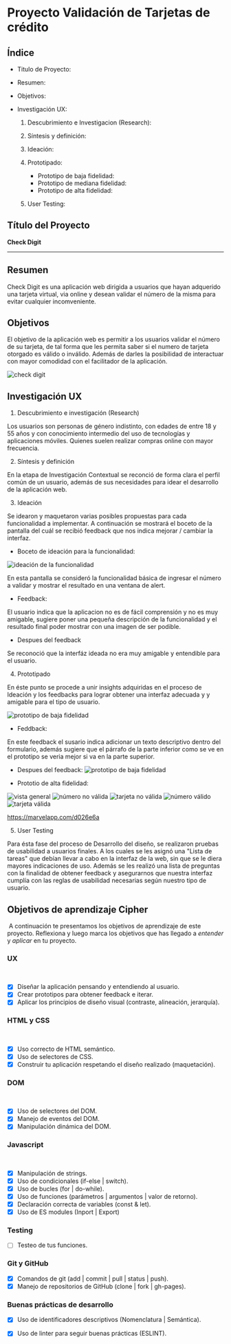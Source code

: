 
# Proyecto Validación de Tarjetas de crédito
## Índice

* Titulo de Proyecto:
* Resumen:
* Objetivos:
* Investigación UX:

    1. Descubrimiento e Investigacion (Research):
    2. Síntesis y definición:
    3. Ideación:
    4. Prototipado:
     
       * Prototipo de baja fidelidad:
       * Prototipo de mediana fidelidad:
       * Prototipo de alta fidelidad:


    5. User Testing:

## Título del Proyecto
  **Check Digit**

***

## Resumen

Check Digit es una aplicación web dirigida a usuarios que hayan adquerido una tarjeta virtual, via online y desean validar el número de la misma para evitar cualquier incomveniente.

## Objetivos

El objetivo de la aplicación web es permitir a los usuarios validar el número de su tarjeta, de tal forma que les permita saber si el numero de tarjeta otorgado es válido o inválido. Además de darles la posibilidad de interactuar con mayor comodidad con el facilitador de la aplicación.


![check digit](img/Captura.PNG)
 
## Investigación UX
   1. Descubrimiento e investigación (Research)

Los usuarios son personas de género indistinto, con edades de entre 18 y 55 años y con conocimiento intermedio del uso de tecnologías y aplicaciones móviles. Quienes suelen realizar compras online con mayor frecuencia.

  2. Síntesis y definición

En la etapa de Investigación Contextual se reconció de forma clara el perfil común de un usuario, además de sus necesidades para idear el desarrollo de la aplicación web.

  3. Ideación

Se idearon y maquetaron varias posibles propuestas para cada funcionalidad a implementar. A continuación se mostrará el boceto de la pantalla del cuál se  recibió feedback que nos indica mejorar / cambiar la interfaz.
  
  * Boceto de ideación para la funcionalidad: 

  ![ideación de la funcionalidad](img/ideacion.jpeg)
     
En esta pantalla se consideró la funcionalidad básica de ingresar el número a validar y mostrar el resultado en una ventana de alert.

  * Feedback:

El usuario indica que la aplicacion no es de fácil comprensión y no es muy amigable, sugiere poner una pequeña descripción de la funcionalidad y el resultado final poder mostrar con una imagen de ser podible.

 * Despues del feedback

Se reconoció que la interfáz ideada no era muy amigable y entendible para el usuario.

 4. Prototipado

En éste punto se procede a unir insights adquiridas en el proceso de Ideación y los feedbacks para lograr obtener una interfaz adecuada y y amigable para el tipo de usuario.

![prototipo de baja fidelidad](img/prot-baja.jpeg)

  * Feddback:

En este feedback el susario indica adicionar un texto descriptivo dentro del formulario, además sugiere que el párrafo de la parte inferior como se ve en el prototipo se veria mejor si va en la parte superior.

* Despues del feedback:
![prototipo de baja fidelidad](img/feedback.jpeg)


* Prototio de alta fidelidad:

![vista general](img/uno.PNG)
![número no válida](img/noValido.PNG)
![tarjeta no válida](img/tres.PNG)
![número válido](img/valido.PNG)
![tarjeta válida](img/dos.PNG)

https://marvelapp.com/d026e6a


5. User Testing

Para ésta fase del proceso de Desarrollo del diseño, se realizaron pruebas de usabilidad a usuarios finales. A los cuales se les asignó una "Lista de tareas" que debían llevar a cabo en la interfaz de la web, sin que se le diera mayores indicaciones de uso. Además se les realizó una lista de preguntas con la finalidad de obtener feedback y asegurarnos que nuestra interfaz cumplía con las reglas de usabilidad necesarias según nuestro tipo de usuario.

## Objetivos de aprendizaje Cipher
​
A continuación te presentamos los objetivos de aprendizaje de este proyecto. Reflexiona y luego marca los objetivos que has llegado a *entender* y *aplicar* en tu proyecto.
​
### UX
​
- [x] Diseñar la aplicación pensando y entendiendo al usuario.
- [x] Crear prototipos para obtener feedback e iterar.
- [x] Aplicar los principios de diseño visual (contraste, alineación, jerarquía).
​
### HTML y CSS
​
- [x] Uso correcto de HTML semántico.
- [x] Uso de selectores de CSS.
- [x] Construir tu aplicación respetando el diseño realizado (maquetación).
​
### DOM
​
- [x] Uso de selectores del DOM.
- [x] Manejo de eventos del DOM.
- [x] Manipulación dinámica del DOM.
​
### Javascript
​
- [x] Manipulación de strings.
- [x] Uso de condicionales (if-else | switch).
- [x] Uso de bucles (for | do-while).	
- [x] Uso de funciones (parámetros | argumentos | valor de retorno).
- [x] Declaración correcta de variables (const & let).
- [x] Uso de ES modules (Inport | Export)
​
### Testing
- [ ] Testeo de tus funciones.
### Git y GitHub
- [x] Comandos de git (add | commit | pull | status | push).
- [x] Manejo de repositorios de GitHub (clone | fork | gh-pages).
​
### Buenas prácticas de desarrollo
- [x] Uso de identificadores descriptivos (Nomenclatura | Semántica).
- [x] Uso de linter para seguir buenas prácticas (ESLINT).

